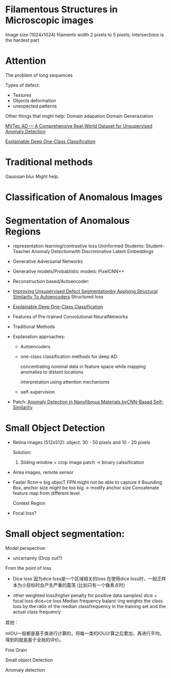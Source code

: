 Filamentous Structures in Microscopic images
======
 Image size (1024x1024) filaments width 2 pixels to 5 pixels; intersections is the hardest part
 

Attention
=====
The problem of long sequences 


Types of defect:
 * Textures
 * Objects deformation
 * unexpected patterns
 
Other things that might help:
 Domain adapation 
 Domain Generaziation
 
 


[MVTec AD — A Comprehensive Real-World Dataset for Unsupervised Anomaly Detection](https://openaccess.thecvf.com/content_CVPR_2019/papers/Bergmann_MVTec_AD_--_A_Comprehensive_Real-World_Dataset_for_Unsupervised_Anomaly_CVPR_2019_paper.pdf)

[Explainable Deep One-Class Classification](https://arxiv.org/pdf/2007.01760.pdf)

Traditional methods
=======
Gaussian blur Might help.


Classification of Anomalous Images
=======


Segmentation of Anomalous Regions
=======
* representation learning/contrastive loss
   Uninformed  Students:  Student–Teacher  Anomaly  Detectionwith  Discriminative  Latent  Embeddings
   
* Generative Adversarial Networks

* Generative models/Probablistic models:
   PixelCNN++

* Reconstruction based/Autoencoder:
 * [Improving  Unsupervised  Defect  Segmentationby  Applying  Structural  Similarity  To  Autoencoders](https://arxiv.org/pdf/1807.02011.pdf)
   Structured loss
 * [Explainable Deep One-Class Classification](https://arxiv.org/pdf/2007.01760.pdf)
 

* Features of Pre-trained Convolutional NeuralNetworks
  


* Traditional Methods 

* Explanation approaches:
  * Autoencoders  
  
  * one-class classification methods for deep AD:

     concentrating nominal data in feature space while mapping anomalies to distant locations
     
     interpretation using attention mechanisms
     
  * self-supervision
  
* Patch:
  [Anomaly Detection in Nanofibrous Materials byCNN-Based Self-Similarity](file:///tmp/mozilla_yi0/sensors-18-00209-v2.pdf)
  
Small Object Detection
=======

 * Retina images (512x512):
   object: 30 - 50 pixels and 10 - 20 pixels
   
   Solution:
    1. Sliding window + crop image patch -> binary calssification
    
 * Airea images, remote sensor
  * Faster Rcnn-> big objecT
    FPN might not be able to capture it
    Bounding Box, anchor size might be too big -> modify anchor size 
    Concatenate feature map from different level.
    
    Context Region
    
 * Focal loss?
 
Small object segmentation:
======
Model perspective:
 * uncertainty (Drop out?)
 
From the point of loss
 * Dice loss
   因为dice loss是一个区域相关的loss
   在使用dice loss时，一般正样本为小目标时会产生严重的震荡 (比如只有一个像素点时)
   
 * other weighted loss(higher penalty for positive data samples)
   dice + focal loss
   dice+ce loss
   Median frequency balanc-ing weights the class loss by the ratio of the median classfrequency in the training set and the actual class frequency

其他：

 mIOU一般都是基于类进行计算的，将每一类的IOU计算之后累加，再进行平均，得到的就是基于全局的评价。
 
Fine Grain

Small object Detection

Anomaly detection
